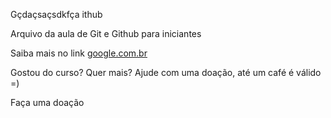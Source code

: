 Gçdaçsaçsdkfça ithub

Arquivo da aula de Git e Github para iniciantes

Saiba mais no link [google.com.br](https://google.com.br)

Gostou do curso? Quer mais? Ajude com uma doação, até um café é válido =)

Faça uma doação
